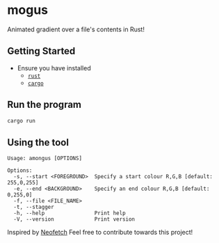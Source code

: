 # mogus
Animated gradient over a file's contents in Rust!

## Getting Started
- Ensure you have installed
    - [`rust`](https://www.rust-lang.org/tools/install)
    - [`cargo`](https://doc.rust-lang.org/cargo/getting-started/installation.html)    

## Run the program
```bash
cargo run
```

## Using the tool
```
Usage: amongus [OPTIONS]

Options:
  -s, --start <FOREGROUND>  Specify a start colour R,G,B [default: 255,0,255]
  -e, --end <BACKGROUND>    Specify an end colour R,G,B [default: 0,255,0]
  -f, --file <FILE_NAME>    
  -t, --stagger             
  -h, --help                Print help
  -V, --version             Print version
```

Inspired by [Neofetch](https://github.com/dylanaraps/neofetch)
Feel free to contribute towards this project!

